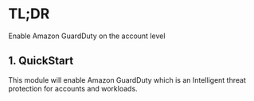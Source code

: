 # TL;DR

Enable Amazon GuardDuty on the account level


## 1. QuickStart

This module will enable Amazon GuardDuty which is an Intelligent threat protection for accounts and workloads.
